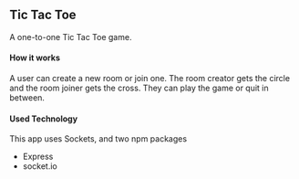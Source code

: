 ## Tic Tac Toe
A one-to-one Tic Tac Toe game.

#### How it works
A user can create a new room or join one. The room creator gets the circle and the room joiner gets the cross. They can play the game or quit in between.

#### Used Technology
This app uses Sockets, and two npm packages
- Express
- socket.io